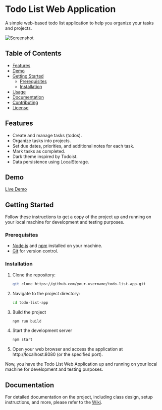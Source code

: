 # Todo List Web Application

A simple web-based todo list application to help you organize your tasks and projects.

![Screenshot](screenshots/todo-app-screenshot.png)

## Table of Contents

- [Features](#features)
- [Demo](#demo)
- [Getting Started](#getting-started)
  - [Prerequisites](#prerequisites)
  - [Installation](#installation)
- [Usage](#usage)
- [Documentation](#documentation)
- [Contributing](#contributing)
- [License](#license)

## Features

- Create and manage tasks (todos).
- Organize tasks into projects.
- Set due dates, priorities, and additional notes for each task.
- Mark tasks as completed.
- Dark theme inspired by Todoist.
- Data persistence using LocalStorage.

## Demo

[Live Demo](https://your-demo-link-here.com)

## Getting Started

Follow these instructions to get a copy of the project up and running on your local machine for development and testing purposes.

### Prerequisites

- [Node.js](https://nodejs.org/) and [npm](https://www.npmjs.com/) installed on your machine.
- [Git](https://git-scm.com/) for version control.

### Installation

1. Clone the repository:

   ```bash
   git clone https://github.com/your-username/todo-list-app.git
   
2. Navigate to the project directory:
    ```bash
    cd todo-list-app
3. Build the project
    ```bash
    npm run build
4. Start the development server
    ```bash
    npm start
5. Open your web browser and access the application at http://localhost:8080 (or the specified port).

Now, you have the Todo List Web Application up and running on your local machine for development and testing purposes.

## Documentation
For detailed documentation on the project, including class design, setup instructions, and more, please refer to the [Wiki](https://github.com/3ein39/odin-TodoList/wiki).
